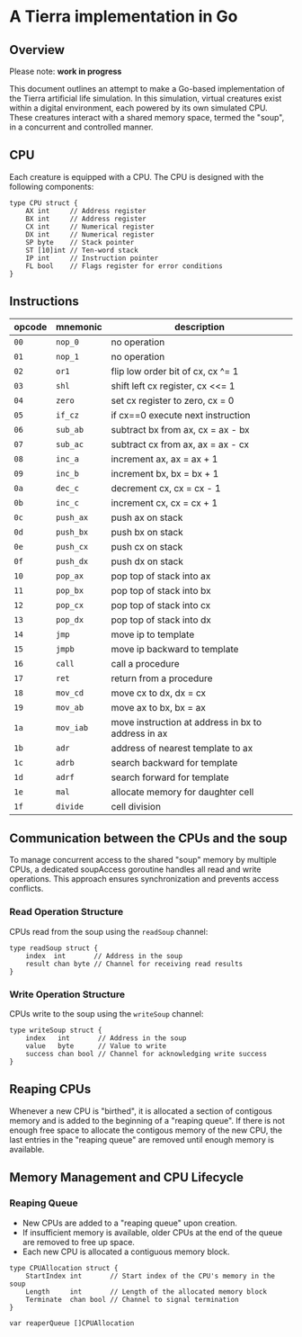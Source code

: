 # A Tierra implementation in Go

## Overview

Please note: **work in progress**

This document outlines an attempt to make a Go-based implementation of the Tierra artificial life simulation. In this simulation, virtual creatures exist within a digital environment, each powered by its own simulated CPU. These creatures interact with a shared memory space, termed the "soup", in a concurrent and controlled manner.

## CPU

Each creature is equipped with a CPU. The CPU is designed with the following components:

```golang
type CPU struct {
	AX int     // Address register
	BX int     // Address register
	CX int     // Numerical register
	DX int     // Numerical register
	SP byte    // Stack pointer
	ST [10]int // Ten-word stack
	IP int     // Instruction pointer
	FL bool    // Flags register for error conditions
}
```

## Instructions

| opcode | mnemonic | description |
| ------ | -------- | ----------- |
| `00` | `nop_0` | no operation |
| `01` | `nop_1` | no operation |
| `02` | `or1` | flip low order bit of cx, cx ^= 1 |
| `03` | `shl` | shift left cx register, cx <<= 1 |
| `04` | `zero` | set cx register to zero, cx = 0 |
| `05` | `if_cz` | if cx==0 execute next instruction |
| `06` | `sub_ab` | subtract bx from ax, cx = ax - bx |
| `07` | `sub_ac` | subtract cx from ax, ax = ax - cx |
| `08` | `inc_a` | increment ax, ax = ax + 1 |
| `09` | `inc_b` | increment bx, bx = bx + 1 |
| `0a` | `dec_c` | decrement cx, cx = cx - 1 |
| `0b` | `inc_c` | increment cx, cx = cx + 1 |
| `0c` | `push_ax` | push ax on stack |
| `0d` | `push_bx` | push bx on stack |
| `0e` | `push_cx` | push cx on stack |
| `0f` | `push_dx` | push dx on stack |
| `10` | `pop_ax` | pop top of stack into ax |
| `11` | `pop_bx` | pop top of stack into bx |
| `12` | `pop_cx` | pop top of stack into cx |
| `13` | `pop_dx` | pop top of stack into dx |
| `14` | `jmp` | move ip to template |
| `15` | `jmpb` | move ip backward to template |
| `16` | `call` | call a procedure |
| `17` | `ret` | return from a procedure |
| `18` | `mov_cd` | move cx to dx, dx = cx |
| `19` | `mov_ab` | move ax to bx, bx = ax |
| `1a` | `mov_iab` | move instruction at address in bx to address in ax |
| `1b` | `adr` | address of nearest template to ax |
| `1c` | `adrb` | search backward for template |
| `1d` | `adrf` | search forward for template |
| `1e` | `mal` | allocate memory for daughter cell |
| `1f` | `divide` | cell division |

## Communication between the CPUs and the soup

To manage concurrent access to the shared "soup" memory by multiple CPUs, a dedicated soupAccess goroutine handles all read and write operations. This approach ensures synchronization and prevents access conflicts.

### Read Operation Structure

CPUs read from the soup using the `readSoup` channel:

```golang
type readSoup struct {
	index  int       // Address in the soup
	result chan byte // Channel for receiving read results
}
```

### Write Operation Structure

CPUs write to the soup using the `writeSoup` channel:

```golang
type writeSoup struct {
	index   int       // Address in the soup
	value   byte      // Value to write
	success chan bool // Channel for acknowledging write success
}
```

##  Reaping CPUs

Whenever a new CPU is "birthed", it is allocated a section of contigous memory and is added to the beginning of a "reaping queue". If there is not enough free space to allocate the contigous memory of the new CPU, the last entries in the "reaping queue" are removed until enough memory is available.

## Memory Management and CPU Lifecycle

### Reaping Queue

* New CPUs are added to a "reaping queue" upon creation.
* If insufficient memory is available, older CPUs at the end of the queue are removed to free up space.
* Each new CPU is allocated a contiguous memory block.

```golang
type CPUAllocation struct {
	StartIndex int       // Start index of the CPU's memory in the soup
	Length     int       // Length of the allocated memory block
	Terminate  chan bool // Channel to signal termination
}
```

```golang
var reaperQueue []CPUAllocation
```
